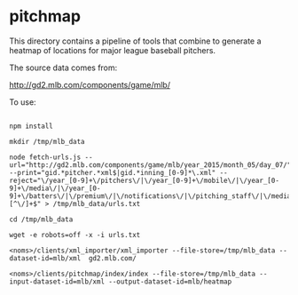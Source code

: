 # pitchmap

This directory contains a pipeline of tools that combine to generate a heatmap of locations for major league baseball pitchers.

The source data comes from:

http://gd2.mlb.com/components/game/mlb/

To use:

```

npm install

mkdir /tmp/mlb_data

node fetch-urls.js --url="http://gd2.mlb.com/components/game/mlb/year_2015/month_05/day_07/" --print="gid.*pitcher.*xml$|gid.*inning_[0-9]*\.xml" --reject="\/year_[0-9]+\/pitchers\/|\/year_[0-9]+\/mobile\/|\/year_[0-9]+\/media\/|\/year_[0-9]+\/batters\/|\/premium\/|\/notifications\/|\/pitching_staff\/|\/media\/|\/batters\/|\/[^\/]+\.[^\/]+$" > /tmp/mlb_data/urls.txt

cd /tmp/mlb_data

wget -e robots=off -x -i urls.txt

<noms>/clients/xml_importer/xml_importer --file-store=/tmp/mlb_data --dataset-id=mlb/xml  gd2.mlb.com/

<noms>/clients/pitchmap/index/index --file-store=/tmp/mlb_data --input-dataset-id=mlb/xml --output-dataset-id=mlb/heatmap
```
